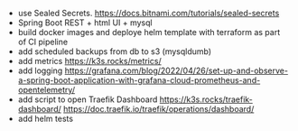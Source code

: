 - use Sealed Secrets. https://docs.bitnami.com/tutorials/sealed-secrets
- Spring Boot REST + html UI + mysql
- build docker images and deploye helm template with terraform as part of CI pipeline
- add scheduled backups from db to s3 (mysqldumb)
- add metrics https://k3s.rocks/metrics/
- add logging https://grafana.com/blog/2022/04/26/set-up-and-observe-a-spring-boot-application-with-grafana-cloud-prometheus-and-opentelemetry/
- add script to open Traefik Dashboard https://k3s.rocks/traefik-dashboard/ https://doc.traefik.io/traefik/operations/dashboard/
- add helm tests